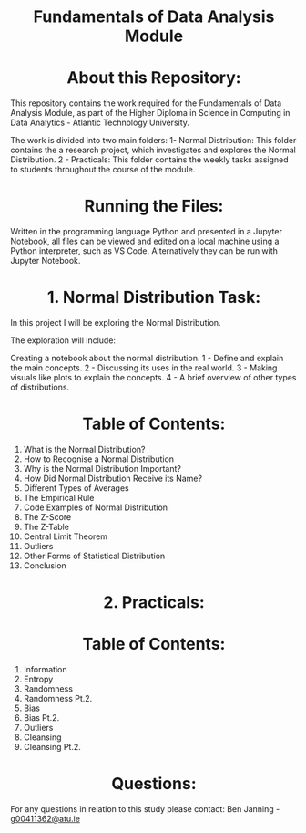# <h1><center>Fundamentals of Data Analysis Module</center></h1>

## <h1><center>About this Repository:</center></h1>

This repository contains the work required for the Fundamentals of Data Analysis Module, as part of the Higher Diploma in Science in Computing in Data Analytics - Atlantic Technology University.  

The work is divided into two main folders:
1- Normal Distribution: This folder contains the a research project, which investigates and explores the Normal Distribution.
2 - Practicals: This folder contains the weekly tasks assigned to students throughout the course of the module.

## <h1><center>Running the Files:</center></h1>

Written in the programming language Python and presented in a Jupyter Notebook, all files can be viewed and edited on a local machine using a Python interpreter, such as VS Code.  Alternatively they can be run with Jupyter Notebook.  

## <h1><center>1. Normal Distribution Task:</center></h1>

In this project I will be exploring the Normal Distribution. 

The exploration will include:

Creating a notebook about the normal distribution.
1 - Define and explain the main concepts.
2 - Discussing its uses in the real world.
3 - Making visuals like plots to explain the concepts.
4 - A brief overview of other types of distributions.


## <h1><center>Table of Contents:</center></h1>

1) What is the Normal Distribution?
2) How to Recognise a Normal Distribution
3) Why is the Normal Distribution Important?
4) How Did Normal Distribution Receive its Name?
5) Different Types of Averages
6) The Empirical Rule
7) Code Examples of Normal Distribution
8) The Z-Score
9) The Z-Table
10) Central Limit Theorem
11) Outliers
12) Other Forms of Statistical Distribution
13) Conclusion

<h1><center>2. Practicals:</center></h1>


## <h1><center>Table of Contents:</center></h1>

1) Information
2) Entropy
3) Randomness
4) Randomness Pt.2.
5) Bias
6) Bias Pt.2.
7) Outliers
8) Cleansing
9) Cleansing Pt.2.

## <h1><center>Questions:</center></h1>

For any questions in relation to this study please contact:
Ben Janning - g00411362@atu.ie